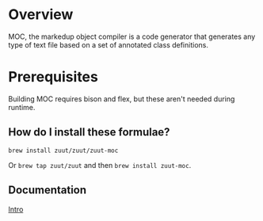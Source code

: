 # Overview

MOC, the markedup object compiler is a code generator that generates any type of text file based on a set of annotated class definitions.

# Prerequisites

Building MOC requires bison and flex, but these aren't needed during runtime.

## How do I install these formulae?

`brew install zuut/zuut/zuut-moc`

Or `brew tap zuut/zuut` and then `brew install zuut-moc`.

## Documentation

[Intro](https://github.com/zuut/moc/blob/master/doc/Intro.md)


